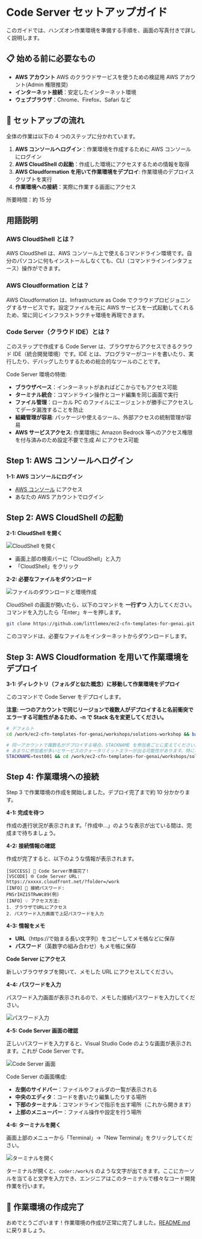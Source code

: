 # Code Server セットアップガイド

このガイドでは、ハンズオン作業環境を準備する手順を、画面の写真付きで詳しく説明します。

## 📋 始める前に必要なもの

- **AWS アカウント** AWS のクラウドサービスを使うための検証用 AWS アカウント(Admin 権限推奨)
- **インターネット接続**：安定したインターネット環境
- **ウェブブラウザ**：Chrome、Firefox、Safari など

## 🚀 セットアップの流れ
全体の作業は以下の 4 つのステップに分かれています。

1. **AWS コンソールへログイン**：作業環境を作成するために AWS コンソールにログイン
2. **AWS CloudShell の起動**：作成した環境にアクセスするための情報を取得
3. **AWS Cloudformation を用いて作業環境をデプロイ**: 作業環境のデプロイスクリプトを実行
4. **作業環境への接続**：実際に作業する画面にアクセス

所要時間：約 15 分

## 用語説明

### AWS CloudShell とは？

AWS CloudShell は、AWS コンソール上で使えるコマンドライン環境です。自分のパソコンに何もインストールしなくても、CLI（コマンドラインインタフェース）操作ができます。

### AWS Cloudformation とは？

AWS Cloudformation は、Infrastructure as Code でクラウドプロビジョニングするサービスです。設定ファイルを元に AWS サービスを一式起動してくれるため、常に同じインフラストラクチャ環境を再現できます。


### Code Server（クラウド IDE）とは？

このステップで作成する Code Server は、ブラウザからアクセスできるクラウド IDE（統合開発環境）です。IDE とは、プログラマーがコードを書いたり、実行したり、デバッグしたりするための総合的なツールのことです。

Code Server 環境の特徴:

- **ブラウザベース**：インターネットがあればどこからでもアクセス可能
- **ターミナル統合**：コマンドライン操作とコード編集を同じ画面で実行
- **ファイル管理**：ローカル PC のファイルにエージェントが勝手にアクセスしてデータ漏洩することを防止
- **組織管理が容易**: パッケージや使えるツール、外部アクセスの統制管理が容易
- **AWS サービスアクセス**: 作業環境に Amazon Bedrock 等へのアクセス権限を付与済みのため設定不要で生成 AI にアクセス可能

## Step 1: AWS コンソールへログイン

**1-1: AWS コンソールにログイン**

  - [AWS コンソール](https://console.aws.amazon.com/) にアクセス
  - あなたの AWS アカウントでログイン

## Step 2: AWS CloudShell の起動

**2-1: CloudShell を開く**

![CloudShell を開く](figs/create-code-server-open-cloudshell.png)

  - 画面上部の検索バーに「CloudShell」と入力
  - 「CloudShell」をクリック

**2-2: 必要なファイルをダウンロード**
   
   ![ファイルのダウンロードと環境作成](figs/create-code-server-git-clone.png)


   CloudShell の画面が開いたら、以下のコマンドを **一行ずつ** 入力してください。コマンドを入力したら「Enter」キーを押します。

   ```bash
   git clone https://github.com/littlemex/ec2-cfn-templates-for-genai.git
   ```
   
   このコマンドは、必要なファイルをインターネットからダウンロードします。

## Step 3: AWS Cloudformation を用いて作業環境をデプロイ

**3-1: ディレクトリ（フォルダと似た概念）に移動して作業環境をデプロイ**
   
このコマンドで Code Server をデプロイします。

**注意: 一つのアカウントで同じリージョンで複数人がデプロイすると名前衝突でエラーする可能性があるため、-n で Stack 名を変更してください。**

```bash
# デフォルト
cd /work/ec2-cfn-templates-for-genai/workshops/solutions-workshop && bash cfn_manager.sh create && bash cfn_manager.sh monitor -n vscode-server-cloudshell-user -r us-east-1

# 同一アカウントで複数名がデプロイする場合、STACKNAME を参加者ごとに変えてください。
# あまりに参加者が多いとサービスのクォータリミットエラーが出る可能性があります。特にネットワーク周りの作成数でエラーする可能性があるため AWS 管理者にクォータ上限の緩和を依頼する必要があります。
STACKNAME=test001 && cd /work/ec2-cfn-templates-for-genai/workshops/solutions-workshop && bash cfn_manager.sh create -n $STACKNAME && bash cfn_manager.sh monitor -n $STACKNAME -r us-east-1
```

## Step 4: 作業環境への接続

Step 3 で作業環境の作成を開始しました。デプロイ完了まで約 10 分かかります。

**4-1: 完成を待つ**
   
作成の進行状況が表示されます。「作成中...」のような表示が出ている間は、完成まで待ちましょう。

**4-2: 接続情報の確認**
   
作成が完了すると、以下のような情報が表示されます。

```
[SUCCESS] 🎯 Code Server準備完了!
[VSCODE] 🌐 Code Server URL:
https://xxxxx.cloudfront.net/?folder=/work
[INFO] 🔑 接続パスワード:
PNSrIHZ15TRwWc89(例)
[INFO] 💡 アクセス方法:
1. ブラウザでURLにアクセス
2. パスワード入力画面で上記パスワードを入力
```

**4-3: 情報をメモ**
   
- **URL**（https://で始まる長い文字列）をコピーしてメモ帳などに保存
- **パスワード**（英数字の組み合わせ）もメモ帳に保存

**Code Server にアクセス**
   
新しいブラウザタブを開いて、メモした URL にアクセスしてください。

**4-4: パスワードを入力**
   
パスワード入力画面が表示されるので、メモした接続パスワードを入力してください。

![パスワード入力](figs/code-server-setting-input-password.png)

**4-5: Code Server 画面の確認**
   
正しいパスワードを入力すると、Visual Studio Code のような画面が表示されます。これが Code Server です。

![Code Server 画面](figs/code-server-setting-open-terminal.png)

Code Server の画面構成:

  - **左側のサイドバー**：ファイルやフォルダの一覧が表示される
  - **中央のエディタ**：コードを書いたり編集したりする場所
  - **下部のターミナル**：コマンドラインで指示を出す場所（これから開きます）
  - **上部のメニューバー**：ファイル操作や設定を行う場所

**4-6: ターミナルを開く**
   
画面上部のメニューから「Terminal」→「New Terminal」をクリックしてください。

![ターミナルを開く](figs/code-server-setting-open-terminal.png)

ターミナルが開くと、`coder:/work/$` のような文字が出てきます。ここにカーソルを当てると文字を入力でき、エンジニアはこのターミナルで様々なコード開発作業を行います。

## 🎉 作業環境の作成完了

おめでとうございます！作業環境の作成が正常に完了しました。[README.md](./README.md) に戻りましょう。
